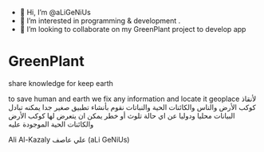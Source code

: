 - 👋 Hi, I’m @aLiGeNiUs
- 👀 I’m interested in programming & development .
- 💞️ I’m looking to collaborate on my GreenPlant project to develop app 

# GreenPlant
share knowledge for keep earth

to save human and earth we fix any information and locate it geoplace 
ﻷنقاذ كوكب الأرض والناس والكائنات الحية والنباتات نقوم بأنشاء تطبيق صغير جدا يمكنه
تبادل البيانات محليا ودوليا عن اي حالة تلوث أو خطر يمكن ان يتعرض لها كوكب اﻷرض والكائنات 
الحية الموجودة عليه 

Ali Al-Kazaly علي عاصف (aLi GeNiUs)
